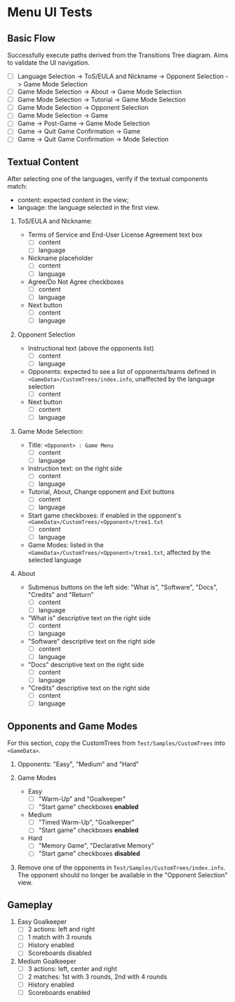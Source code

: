 # Menu UI Tests

## Basic Flow

Successfully execute paths derived from the Transitions Tree diagram. Aims to validate the UI navigation.

- [ ] Language Selection -> ToS/EULA and Nickname -> Opponent Selection -> Game Mode Selection
- [ ] Game Mode Selection -> About -> Game Mode Selection
- [ ] Game Mode Selection -> Tutorial -> Game Mode Selection
- [ ] Game Mode Selection -> Opponent Selection
- [ ] Game Mode Selection -> Game
- [ ] Game -> Post-Game -> Game Mode Selection
- [ ] Game -> Quit Game Confirmation -> Game
- [ ] Game -> Quit Game Confirmation -> Mode Selection

## Textual Content

After selecting one of the languages, verify if the textual components match:

- content: expected content in the view;
- language: the language selected in the first view.

1. ToS/EULA and Nickname:
    - Terms of Service and End-User License Agreement text box
        - [ ] content
        - [ ] language
    - Nickname placeholder
        - [ ] content
        - [ ] language
    - Agree/Do Not Agree checkboxes
        - [ ] content
        - [ ] language
    - Next button
        - [ ] content
        - [ ] language

1. Opponent Selection
    - Instructional text (above the opponents list)
        - [ ] content
        - [ ] language
    - Opponents: expected to see a list of opponents/teams defined in `<GameData>/CustomTrees/index.info`, unaffected by the language selection
        - [ ] content
    - Next button
        - [ ] content
        - [ ] language

1. Game Mode Selection:
    - Title: `<Opponent> : Game Menu`
        - [ ] content
        - [ ] language
    - Instruction text: on the right side
        - [ ] content
        - [ ] language
    - Tutorial, About, Change opponent and Exit buttons
        - [ ] content
        - [ ] language
    - Start game checkboxes: if enabled in the opponent's `<GameData>/CustomTrees/<Opponent>/tree1.txt`
        - [ ] content
        - [ ] language
    - Game Modes: listed in the `<GameData>/CustomTrees/<Opponent>/tree1.txt`, affected by the selected language

1. About
    - Submenus buttons on the left side: "What is", "Software", "Docs", "Credits" and "Return"
        - [ ] content
        - [ ] language
    - "What is" descriptive text on the right side
        - [ ] content
        - [ ] language
    - "Software" descriptive text on the right side
        - [ ] content
        - [ ] language
    - "Docs" descriptive text on the right side
        - [ ] content
        - [ ] language
    - "Credits" descriptive text on the right side
        - [ ] content
        - [ ] language

## Opponents and Game Modes

For this section, copy the CustomTrees from `Test/Samples/CustomTrees` into `<GameData>`.

1. Opponents: "Easy", "Medium" and "Hard"

1. Game Modes
    - Easy
        - [ ] "Warm-Up" and "Goalkeeper"
        - [ ] "Start game" checkboxes **enabled** 
    - Medium
        - [ ] "Timed Warm-Up", "Goalkeeper"
        - [ ] "Start game" checkboxes **enabled**
    - Hard
        - [ ] "Memory Game", "Declarative Memory"
        - [ ] "Start game" checkboxes **disabled**

1. Remove one of the opponents in `Test/Samples/CustomTrees/index.info`. The opponent should no longer be available in the "Opponent Selection" view.

## Gameplay

1. Easy Goalkeeper
    - [ ] 2 actions: left and right
    - [ ] 1 match with 3 rounds
    - [ ] History enabled
    - [ ] Scoreboards disabled

1. Medium Goalkeeper
    - [ ] 3 actions: left, center and right
    - [ ] 2 matches: 1st with 3 rounds, 2nd with 4 rounds
    - [ ] History enabled
    - [ ] Scoreboards enabled

<!-- 1. Hard - Memory Game
    - [ ] 3 actions: left, center and right
    - [ ] 2 matches: 1st with 3 rounds, 2nd with 4 rounds
    - [ ] Scoreboards enabled -->